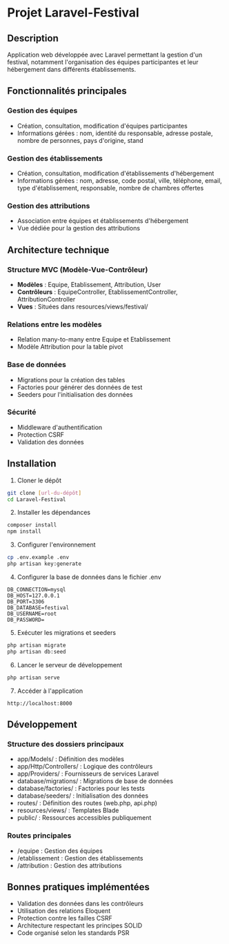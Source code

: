 # Projet Laravel-Festival

## Description
Application web développée avec Laravel permettant la gestion d'un festival, notamment l'organisation des équipes participantes et leur hébergement dans différents établissements.

## Fonctionnalités principales

### Gestion des équipes
- Création, consultation, modification d'équipes participantes
- Informations gérées : nom, identité du responsable, adresse postale, nombre de personnes, pays d'origine, stand

### Gestion des établissements
- Création, consultation, modification d'établissements d'hébergement
- Informations gérées : nom, adresse, code postal, ville, téléphone, email, type d'établissement, responsable, nombre de chambres offertes

### Gestion des attributions
- Association entre équipes et établissements d'hébergement
- Vue dédiée pour la gestion des attributions

## Architecture technique

### Structure MVC (Modèle-Vue-Contrôleur)
- **Modèles** : Equipe, Etablissement, Attribution, User
- **Contrôleurs** : EquipeController, EtablissementController, AttributionController
- **Vues** : Situées dans resources/views/festival/

### Relations entre les modèles
- Relation many-to-many entre Equipe et Etablissement
- Modèle Attribution pour la table pivot

### Base de données
- Migrations pour la création des tables
- Factories pour générer des données de test
- Seeders pour l'initialisation des données

### Sécurité
- Middleware d'authentification
- Protection CSRF
- Validation des données

## Installation

1. Cloner le dépôt
```bash
git clone [url-du-dépôt]
cd Laravel-Festival
```

2. Installer les dépendances
```bash
composer install
npm install
```

3. Configurer l'environnement
```bash
cp .env.example .env
php artisan key:generate
```

4. Configurer la base de données dans le fichier .env
```
DB_CONNECTION=mysql
DB_HOST=127.0.0.1
DB_PORT=3306
DB_DATABASE=festival
DB_USERNAME=root
DB_PASSWORD=
```

5. Exécuter les migrations et seeders
```bash
php artisan migrate
php artisan db:seed
```

6. Lancer le serveur de développement
```bash
php artisan serve
```

7. Accéder à l'application
```
http://localhost:8000
```

## Développement

### Structure des dossiers principaux
- app/Models/ : Définition des modèles
- app/Http/Controllers/ : Logique des contrôleurs
- app/Providers/ : Fournisseurs de services Laravel
- database/migrations/ : Migrations de base de données
- database/factories/ : Factories pour les tests
- database/seeders/ : Initialisation des données
- routes/ : Définition des routes (web.php, api.php)
- resources/views/ : Templates Blade
- public/ : Ressources accessibles publiquement

### Routes principales
- /equipe : Gestion des équipes
- /etablissement : Gestion des établissements
- /attribution : Gestion des attributions

## Bonnes pratiques implémentées
- Validation des données dans les contrôleurs
- Utilisation des relations Eloquent
- Protection contre les failles CSRF
- Architecture respectant les principes SOLID
- Code organisé selon les standards PSR
